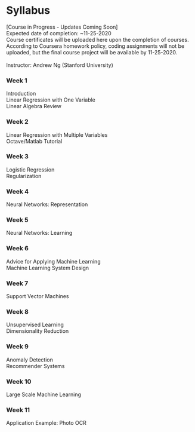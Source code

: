# Syllabus  
[Course in Progress - Updates Coming Soon]  
Expected date of completion: ~11-25-2020  
Course certificates will be uploaded here upon the completion of courses. According to Coursera homework policy, coding assignments will not be uploaded, but the 
final course project will be available by 11-25-2020.  
<br>
Instructor: Andrew Ng (Stanford University)  
### Week 1  
Introduction  
Linear Regression with One Variable  
Linear Algebra Review  
### Week 2  
Linear Regression with Multiple Variables  
Octave/Matlab Tutorial  
### Week 3  
Logistic Regression  
Regularization  
### Week 4  
Neural Networks: Representation  
### Week 5  
Neural Networks: Learning  
### Week 6  
Advice for Applying Machine Learning  
Machine Learning System Design  
### Week 7  
Support Vector Machines  
### Week 8  
Unsupervised Learning  
Dimensionality Reduction  
### Week 9  
Anomaly Detection  
Recommender Systems  
### Week 10  
Large Scale Machine Learning  
### Week 11  
Application Example: Photo OCR
